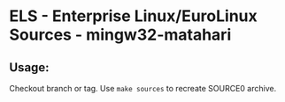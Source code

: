 # ELS - Enterprise Linux/EuroLinux Sources - mingw32-matahari
 
## Usage:
  Checkout branch or tag. Use `make sources` to recreate  SOURCE0 archive.

